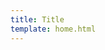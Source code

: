 ```yaml
---
title: Title
template: home.html
---
```


<style>

.md-main {
        flex-grow: 0
    }

    .md-main__inner {
        display: flex;
        height: 100%;
    }

    .tx-container {
        padding-top: 5rem;
        background: linear-gradient(to bottom, var(--md-primary-fg-color), {{ config.home_gradient_hsla }})
    }

    .tx-hero {
        margin: 32px 2.8rem;
        color: var(--md-primary-bg-color);
        justify-content: center;
    }

    .tx-hero h1 {
        margin-bottom: 1rem;
        color: currentColor;
        font-weight: 700
    }

    .tx-hero__content {
        padding-bottom: 1rem;
        margin: 0 auto;
    }

    .tx-hero__image{
        width:17rem;
        height:17rem;
        order:1;
        padding-right: 2.5rem;
    }

    .tx-hero .md-button {
        margin-top: .5rem;
        margin-right: .5rem;
        color: var(--md-primary-bg-color)
    }

    .tx-hero .md-button--primary {
        background-color: var(--md-primary-bg-color);
        color: hsla(280deg, 37%, 48%, 1);
        border-color: var(--md-primary-bg-color)
    }

    .tx-hero .md-button:focus,
    .tx-hero .md-button:hover {
        background-color: var(--md-accent-fg-color);
        color: var(--md-default-bg-color);
        border-color: var(--md-accent-fg-color)
    }

    .feature-item h2 svg {
        height: 30px;
        float: left;
        margin-right: 10px;
        transform: translateY(10%);
    }

    .top-hr {
        margin-top: 42px;
    }

    .feature-item {
	border-radius: 20px;
	margin-top: .5rem;
        margin-right: .5rem;
	background-color: var(--md-primary-bg-color);
        font-family: 'Lato', sans-serif;
        font-weight: 300;
        box-sizing: border-box;
        padding: 0 15px;
        word-break: break-word
    }

    .feature-item h2 {
        color: #333;
        font-weight: 300;
        font-size: 25px;
        white-space: nowrap;
        overflow: hidden;
        text-overflow: ellipsis;
        line-height: normal;
        margin-top: 20px;
        margin-bottom: 10px;
        font-family: inherit;
    }

    .feature-item p {
        font-size: 16px;
        line-height: 1.8em;
        text-rendering: optimizeLegibility;
        -webkit-font-smoothing: antialiased;
        color: #111;
        margin: 0 0 10px;
        display: block;
    }

    @media screen and (max-width:30em) {
        .tx-hero h1 {
            font-size: 1.4rem
        }
    }

    @media screen and (min-width:60em) {
        .md-sidebar--secondary {
            display: none
        }

        .tx-hero {
            display: flex;
            align-items: center;
            justify-content: center;
        }

        .tx-hero__content {
            max-width: 22rem;
            margin-top: 3.5rem;
            margin-bottom: 3.5rem;
            margin-left: 1.0rem;
            margin-right: 4.0rem;
            align-items: center;
        }
    }

    @media screen and (min-width:76.25em) {
        .md-sidebar--primary {
            display: none
        }

        .top-hr {
            width: 100%;
            display: flex;
            max-width: 61rem;
            margin-right: auto;
            margin-left: auto;
            padding: 0 .2rem;
        }

        .bottom-hr {
            margin-top: 10px;
            width: 100%;
            display: flex;
            max-width: 61rem;
            margin-right: auto;
            margin-left: auto;
            padding: 0 .2rem;
        }

        .feature-item {
            flex: 1;
            min-width: 0;
        }

        .feature-item:hover {
            background-color: #526cfe47;
            border-radius: 3px;
        }
    }

    .hr {
        border-bottom: 1px solid #eee;
        width: 100%;
        margin: 20px 0;
    }

    .text-center {
        text-align: center;
        padding-right: 15px;
        padding-left: 15px;
        margin-right: auto;
        margin-left: auto;
        margin-top: 15px;
        font-family: 'Lato', sans-serif;
        font-size: 23px;
        font-weight: 300;
        padding-bottom: 10px;
    }

    .logos {
        display: flex;
        align-items: center;
        justify-content: center;
        flex-flow: row wrap;
        margin: 0 auto;
    }

    .logos img {
        flex: 1 1 auto;
        padding: 25px;
        max-height: 130px;
        vertical-align: middle;
    }

    .hr-logos {
        margin-top: 0;
        margin-bottom: 30px;
    }

    .md-footer-meta__inner {
        display: flex;
        flex-wrap: wrap;
        justify-content: space-between;
        margin-top: 1.0rem;
    }

    .md-footer-social {
        padding-top: 20px;
    }
</style>
